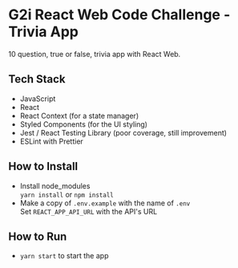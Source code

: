 # G2i React Web Code Challenge - Trivia App

10 question, true or false, trivia app with React Web.

## Tech Stack

- JavaScript
- React
- React Context (for a state manager)
- Styled Components (for the UI styling)
- Jest / React Testing Library (poor coverage, still improvement)
- ESLint with Prettier

## How to Install

- Install node_modules \
  `yarn install` or `npm install`
- Make a copy of `.env.example` with the name of `.env` \
  Set `REACT_APP_API_URL` with the API's URL

## How to Run

- `yarn start` to start the app
